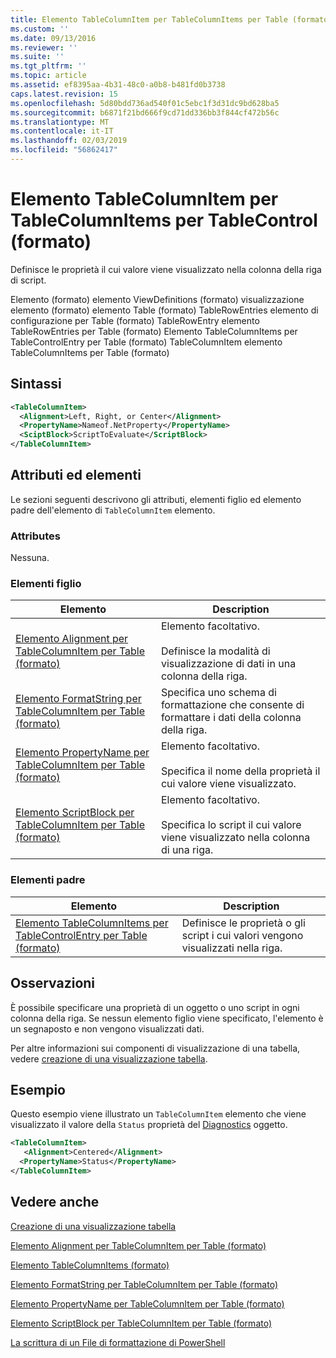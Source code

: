 ```yaml
---
title: Elemento TableColumnItem per TableColumnItems per Table (formato) | Microsoft Docs
ms.custom: ''
ms.date: 09/13/2016
ms.reviewer: ''
ms.suite: ''
ms.tgt_pltfrm: ''
ms.topic: article
ms.assetid: ef8395aa-4b31-48c0-a0b8-b481fd0b3738
caps.latest.revision: 15
ms.openlocfilehash: 5d80bdd736ad540f01c5ebc1f3d31dc9bd628ba5
ms.sourcegitcommit: b6871f21bd666f9cd71dd336bb3f844cf472b56c
ms.translationtype: MT
ms.contentlocale: it-IT
ms.lasthandoff: 02/03/2019
ms.locfileid: "56862417"
---
```

# <a name="tablecolumnitem-element-for-tablecolumnitems-for-tablecontrol-format"></a>Elemento TableColumnItem per TableColumnItems per TableControl (formato)

Definisce le proprietà il cui valore viene visualizzato nella colonna della riga di script.

Elemento (formato) elemento ViewDefinitions (formato) visualizzazione elemento (formato) elemento Table (formato) TableRowEntries elemento di configurazione per Table (formato) TableRowEntry elemento TableRowEntries per Table (formato) Elemento TableColumnItems per TableControlEntry per Table (formato) TableColumnItem elemento TableColumnItems per Table (formato)

## <a name="syntax"></a>Sintassi

```xml
<TableColumnItem>
  <Alignment>Left, Right, or Center</Alignment>
  <PropertyName>Nameof.NetProperty</PropertyName>
  <SciptBlock>ScriptToEvaluate</ScriptBlock>
</TableColumnItem>
```

## <a name="attributes-and-elements"></a>Attributi ed elementi

Le sezioni seguenti descrivono gli attributi, elementi figlio ed elemento padre dell'elemento di `TableColumnItem` elemento.

### <a name="attributes"></a>Attributes

Nessuna.

### <a name="child-elements"></a>Elementi figlio

|Elemento|Description|
|-------------|-----------------|
|[Elemento Alignment per TableColumnItem per Table (formato)](./alignment-element-for-tablecolumnitem-for-tablecontrol-format.md)|Elemento facoltativo.<br /><br /> Definisce la modalità di visualizzazione di dati in una colonna della riga.|
|[Elemento FormatString per TableColumnItem per Table (formato)](./formatstring-element-for-tablecolumnitem-for-tablecontrol-format.md)|Specifica uno schema di formattazione che consente di formattare i dati della colonna della riga.|
|[Elemento PropertyName per TableColumnItem per Table (formato)](./propertyname-element-for-tablecolumnitem-for-tablecontrol-format.md)|Elemento facoltativo.<br /><br /> Specifica il nome della proprietà il cui valore viene visualizzato.|
|[Elemento ScriptBlock per TableColumnItem per Table (formato)](./scriptblock-element-for-tablecolumnitem-for-tablecontrol-format.md)|Elemento facoltativo.<br /><br /> Specifica lo script il cui valore viene visualizzato nella colonna di una riga.|

### <a name="parent-elements"></a>Elementi padre

|Elemento|Description|
|-------------|-----------------|
|[Elemento TableColumnItems per TableControlEntry per Table (formato)](./tablecolumnitems-element-for-tablerowentry-for-tablecontrol-format.md)|Definisce le proprietà o gli script i cui valori vengono visualizzati nella riga.|

## <a name="remarks"></a>Osservazioni

È possibile specificare una proprietà di un oggetto o uno script in ogni colonna della riga. Se nessun elemento figlio viene specificato, l'elemento è un segnaposto e non vengono visualizzati dati.

Per altre informazioni sui componenti di visualizzazione di una tabella, vedere [creazione di una visualizzazione tabella](./creating-a-table-view.md).

## <a name="example"></a>Esempio

Questo esempio viene illustrato un `TableColumnItem` elemento che viene visualizzato il valore della `Status` proprietà del [Diagnostics](/dotnet/api/System.Diagnostics.Process) oggetto.

```xml
<TableColumnItem>
   <Alignment>Centered</Alignment>
  <PropertyName>Status</PropertyName>
</TableColumnItem>

```

## <a name="see-also"></a>Vedere anche

[Creazione di una visualizzazione tabella](./creating-a-table-view.md)

[Elemento Alignment per TableColumnItem per Table (formato)](./alignment-element-for-tablecolumnitem-for-tablecontrol-format.md)

[Elemento TableColumnItems (formato)](./tablecolumnitems-element-for-tablerowentry-for-tablecontrol-format.md)

[Elemento FormatString per TableColumnItem per Table (formato)](./formatstring-element-for-tablecolumnitem-for-tablecontrol-format.md)

[Elemento PropertyName per TableColumnItem per Table (formato)](./propertyname-element-for-tablecolumnitem-for-tablecontrol-format.md)

[Elemento ScriptBlock per TableColumnItem per Table (formato)](./scriptblock-element-for-tablecolumnitem-for-tablecontrol-format.md)

[La scrittura di un File di formattazione di PowerShell](./writing-a-powershell-formatting-file.md)
